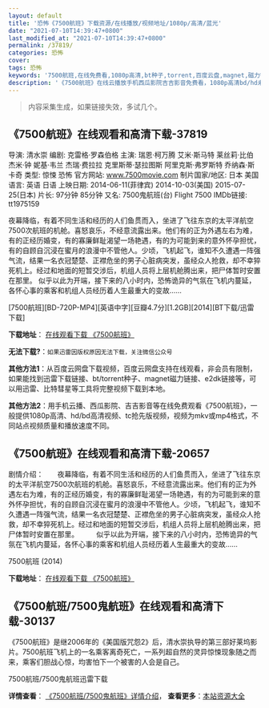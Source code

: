 ```yaml
---
layout: default
title: '恐怖《7500航班》下载资源/在线播放/视频地址/1080p/高清/蓝光'
date: "2021-07-10T14:39:47+0800"
last_modified_at: "2021-07-10T14:39:47+0800"
permalink: /37819/
categories: 恐怖
cover:
tags: 恐怖
keywords: '7500航班,在线免费看,1080p高清,bt种子,torrent,百度云盘,magnet,磁力链,迅雷下载资源'
description: '《7500航班》在线云播放手机西瓜影院吉吉影音免费看，1080p高清bd/hd未删减完整版和tc抢先枪版，mkv/mp4格式，附带bt/torrent种子、magnet/磁力链、百度云盘、网盘资源迅雷下载链接'
---
```


>内容采集生成，如果链接失效，多试几个。


## 《7500航班》在线观看和高清下载-37819

导演: 清水崇 编剧: 克雷格·罗森伯格 主演: 瑞恩·柯万腾 艾米·斯马特 莱丝莉·比伯 杰米·钟 妮基·韦兰 杰瑞·费拉拉 克里斯蒂·瑟拉图斯 阿里克斯·弗罗斯特 乔纳森·斯卡奇 类型: 惊悚 恐怖 官方网站: www.7500movie.com 制片国家/地区: 日本 美国 语言: 英语 日语 上映日期: 2014-06-11(菲律宾) 2014-10-03(美国) 2015-07-25(日本) 片长: 97分钟 85分钟 又名: 7500鬼航班(台) Flight 7500 IMDb链接: tt1975159

夜幕降临，有着不同生活和经历的人们鱼贯而入，坐进了飞往东京的太平洋航空7500次航班的机舱。喜怒哀乐，不经意流露出来。他们有的正为外遇左右为难，有的正经历婚变，有的寡廉鲜耻渴望一场艳遇，有的为可能到来的意外怀孕担忧，有的自顾自沉浸在蜜月的浪漫中不管他人。少顷，飞机起飞，谁知不久遭遇一阵强气流，结果一名衣冠楚楚、正襟危坐的男子心脏病突发，虽经众人抢救，却不幸猝死机上。经过和地面的短暂交涉后，机组人员将上层机舱腾出来，把尸体暂时安置在那里。 似乎以此为开端，接下来的八小时内，恐怖诡异的气氛在飞机内蔓延，各怀心事的乘客和机组人员经历着人生最重大的变故……


[7500航班][BD-720P-MP4][英语中字][豆瓣4.7分][1.2GB][2014][BT下载/迅雷下载]

**下载地址**： [在线观看下载 《7500航班》](https://www.btdx8.com/torrent/7500_2014.html) 


**无法下载?**：`如果迅雷因版权原因无法下载，关注微信公众号 `

**其他方法1**：从百度云网盘下载视频，百度云网盘支持在线观看，非会员有限制，如果能找到迅雷下载链接、bt/torrent种子、magnet磁力链接、e2dk链接等，可以用迅雷、比特彗星等工具将完整视频下载到本地。

**其他方法2**：用手机云播、西瓜影院、吉吉影音等在线免费观看《7500航班》，一般提供1080p高清、hd/bd高清视频、tc抢先版视频，视频为mkv或mp4格式，不同站点视频质量和播放速度不同。


## 《7500航班》在线观看和高清下载-20657

剧情介绍：　　夜幕降临，有着不同生活和经历的人们鱼贯而入，坐进了飞往东京的太平洋航空7500次航班的机舱。喜怒哀乐，不经意流露出来。他们有的正为外遇左右为难，有的正经历婚变，有的寡廉鲜耻渴望一场艳遇，有的为可能到来的意外怀孕担忧，有的自顾自沉浸在蜜月的浪漫中不管他人。少顷，飞机起飞，谁知不久遭遇一阵强气流，结果一名衣冠楚楚、正襟危坐的男子心脏病突发，虽经众人抢救，却不幸猝死机上。经过和地面的短暂交涉后，机组人员将上层机舱腾出来，把尸体暂时安置在那里。  　　似乎以此为开端，接下来的八小时内，恐怖诡异的气氛在飞机内蔓延，各怀心事的乘客和机组人员经历着人生最重大的变故……


7500航班 (2014)

**下载地址**： [在线观看下载 《7500航班》](https://www.btbtdy.me/btdy/dy1752.html) 


## 《7500航班/7500鬼航班》在线观看和高清下载-30137

《7500航班》是继2006年的《美国版咒怨2》后，清水崇执导的第三部好莱坞影片。7500航班飞机上的一名乘客离奇死亡，一系列超自然的灵异惊悚现象随之而来，乘客们胆战心惊，均害怕下一个被害的人会是自己。<!---剧情end--->


7500航班/7500鬼航班迅雷下载

**详情查看**： [《7500航班/7500鬼航班》详情介绍](/movie/30137/)， **查看更多**：[本站资源大全](/movie/t/all/)

